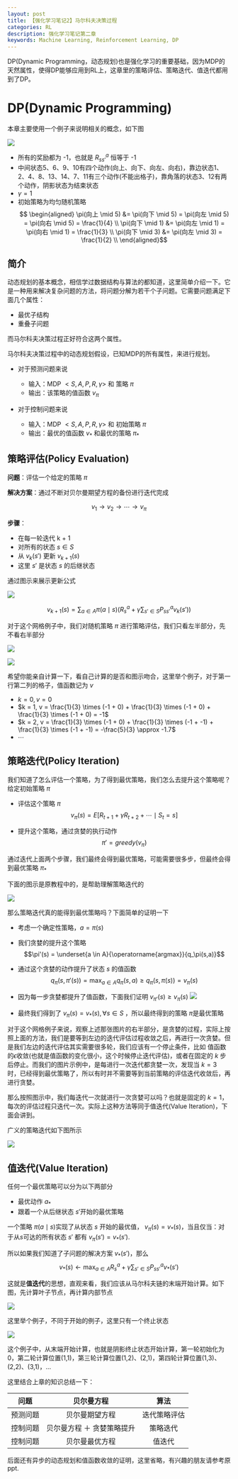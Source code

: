 ```yaml
---                            
layout: post                   
title: 【强化学习笔记2】马尔科夫决策过程
categories: RL                 
description: 强化学习笔记第二章
keywords: Machine Learning, Reinforcement Learning, DP
--- 
```


DP(Dynamic Programming，动态规划)也是强化学习的重要基础，因为MDP的天然属性，使得DP能够应用到RL上，这章里的策略评估、策略迭代、值迭代都用到了DP。

# DP(Dynamic Programming)

本章主要使用一个例子来说明相关的概念，如下图

![](https://github.com/feedliu/feedliu.github.io/blob/master/images/blog/small-gridworld.png?raw=true)

- 所有的奖励都为 -1，也就是 $R_{ss'}^a$ 恒等于 -1
- 中间状态5、6、9、10有四个动作(向上、向下、向左、向右)，靠边状态1、2、4、8、13、14、7、11有三个动作(不能出格子)，靠角落的状态3、12有两个动作，阴影状态为结束状态
- $\gamma = 1$
- 初始策略为均匀随机策略
$$
\begin{aligned}
\pi(向上 \mid 5) &= \pi(向下 \mid 5) = \pi(向左 \mid 5) = \pi(向右 \mid 5) = \frac{1}{4} \\
\pi(向下 \mid 1) &= \pi(向左 \mid 1) = \pi(向右 \mid 1) = \frac{1}{3} \\
\pi(向下 \mid 3) &= \pi(向左 \mid 3) = \frac{1}{2} \\
\end{aligned}$$

## 简介

动态规划的基本概念，相信学过数据结构与算法的都知道，这里简单介绍一下。它是一种用来解决复杂问题的方法，将问题分解为若干个子问题。它需要问题满足下面几个属性：

- 最优子结构
- 重叠子问题

而马尔科夫决策过程正好符合这两个属性。

马尔科夫决策过程中的动态规划假设，已知MDP的所有属性，来进行规划。

- 对于预测问题来说

    - 输入：MDP $<S,A,P,R,\gamma>$ 和 策略 $\pi$
    - 输出：该策略的值函数 $v_\pi$

- 对于控制问题来说

    - 输入：MDP $<S,A,P,R,\gamma>$ 和 初始策略 $\pi$ 
    - 输出：最优的值函数  $v_\ast$ 和最优的策略 $\pi_\ast$


## 策略评估(Policy Evaluation)

**问题**：评估一个给定的策略 $\pi$

**解决方案**：通过不断对贝尔曼期望方程的备份进行迭代完成

$$v_1 \rightarrow v_2 \rightarrow \cdots \rightarrow v_\pi$$

**步骤**：

- 在每一轮迭代 k + 1
- 对所有的状态 $s \in S$
- 从 $v_k(s')$ 更新 $v_{k + 1}(s)$
- 这里 $s'$ 是状态 $s$ 的后继状态

通过图示来展示更新公式

![](https://github.com/feedliu/feedliu.github.io/blob/master/images/blog/policy-evaluation.png?raw=true)

$$v_{k + 1}(s) = \sum_{a \in A}{\pi(a \mid s)\left( R_s^a + \gamma \sum_{s' \in S}{P_{ss'}^a v_k(s')} \right)}$$

对于这个网格例子中，我们对随机策略 $\pi$ 进行策略评估，我们只看左半部分，先不看右半部分

![](https://github.com/feedliu/feedliu.github.io/blob/master/images/blog/example-policy-iter-1.png?raw=true)

![](https://github.com/feedliu/feedliu.github.io/blob/master/images/blog/example-policy-iter-2.png?raw=true)

希望你能亲自计算一下，看自己计算的是否和图示吻合，这里举个例子，对于第一行第二列的格子，值函数记为 $v$

- $k = 0, v = 0$
- $k = 1, v = \frac{1}{3} \times (-1 + 0) + \frac{1}{3} \times (-1 + 0) + \frac{1}{3} \times (-1 + 0) = -1$
- $k = 2, v = \frac{1}{3} \times (-1 + 0) + \frac{1}{3} \times (-1 + -1) + \frac{1}{3} \times (-1 + -1) = -\frac{5}{3} \approx -1.7$
- $\cdots$

## 策略迭代(Policy Iteration)

我们知道了怎么评估一个策略，为了得到最优策略，我们怎么去提升这个策略呢？给定初始策略 $\pi$

- 评估这个策略 $\pi$
$$v_\pi(s) = E[R_{t + 1} + \gamma R_{t + 2} + \cdots \mid S_t = s]$$

- 提升这个策略，通过贪婪的执行动作
$$\pi' = greedy(v_\pi)$$

通过迭代上面两个步骤，我们最终会得到最优策略，可能需要很多步，但最终会得到最优策略 $\pi_\ast$

下面的图示是原教程中的，是帮助理解策略迭代的

![](https://github.com/feedliu/feedliu.github.io/blob/master/images/blog/img-policy-iteration.png?raw=true)

那么策略迭代真的能得到最优策略吗？下面简单的证明一下

- 考虑一个确定性策略，$a = \pi(s)$
- 我们贪婪的提升这个策略
$$\pi'(s) = \underset{a \in A}{\operatorname{argmax}}{q_\pi(s,a)}$$

- 通过这个贪婪的动作提升了状态 $s$ 的值函数
$$q_\pi(s, \pi'(s)) = \max_{a \in A}{q_\pi(s,a)} \ge q_\pi(s, \pi(s)) = v_\pi(s)$$

- 因为每一步贪婪都提升了值函数，下面我们证明 $v_{\pi '}(s) \ge v_\pi(s)$
![](https://github.com/feedliu/feedliu.github.io/blob/master/images/blog/prove-policy-iter.png?raw=true)

- 最终我们得到了 $v_\pi(s) = v_\ast(s),\forall{s \in S}$ ，所以最终得到的策略 $\pi$是最优策略

对于这个网格例子来说，观察上述那张图片的右半部分，是贪婪的过程，实际上按照上面的方法，我们是要等到左边的迭代评估过程收敛之后，再进行一次贪婪。但是我们左边的迭代评估其实需要很多轮，我们应该有一个停止条件，比如 值函数的$\epsilon$收敛(也就是值函数的变化很小，这个时候停止迭代评估)，或者在固定的 $k$ 步后停止。而我们的图片示例中，是每进行一次迭代都贪婪一次，发现当 $k = 3$ 时，已经得到最优策略了，所以有时并不需要等到当前策略的评估迭代收敛后，再进行贪婪。

那么按照图示中，我们每迭代一次就进行一次贪婪可以吗？也就是固定的 $k = 1$，每次的评估过程只迭代一次。实际上这种方法等同于值迭代(Value Iteration)，下面会讲到。

广义的策略迭代如下图所示

![](https://github.com/feedliu/feedliu.github.io/blob/master/images/blog/general-policy-iter.png?raw=true)


## 值迭代(Value Iteration)

任何一个最优策略可以分为以下两部分

- 最优动作 $a_\ast$
- 跟着一个从后继状态 $s'$开始的最优策略

一个策略 $\pi(a \mid s)$实现了从状态 $s$ 开始的最优值， $v_\pi(s) = v_\ast(s)$，当且仅当：对于从$s$可达的所有状态 $s'$ 都有 $v_\pi(s') = v_\ast(s')$.

所以如果我们知道了子问题的解决方案 $v_\ast(s')$，那么 $$v_\ast(s) \leftarrow \max_{a \in A}{R_s^a + \gamma \sum_{s' \in S}{P_{ss'}^a v_\ast(s')}}$$

这就是**值迭代**的思想，直观来看，我们应该从马尔科夫链的末端开始计算。如下图，先计算叶子节点，再计算内部节点

![](https://github.com/feedliu/feedliu.github.io/blob/master/images/blog/img-value-iteration.png?raw=true)

这里举个例子，不同于开始的例子，这里只有一个终止状态

![](https://github.com/feedliu/feedliu.github.io/blob/master/images/blog/example-value-iter.png?raw=true)

这个例子中，从末端开始计算，也就是阴影终止状态开始计算，第一轮初始化为0，第二轮计算位置(1,1)，第三轮计算位置(1,2)、(2,1)，第四轮计算位置(1,3)、(2,2)、(3,1)，...

这里结合上章的知识总结一下：

|问题|贝尔曼方程|算法|
|:-:|:-:|:-:|
|预测问题|贝尔曼期望方程|迭代策略评估|
|控制问题|贝尔曼方程 ＋ 贪婪策略提升|策略迭代|
|控制问题|贝尔曼最优方程|值迭代|

后面还有异步的动态规划和值函数收敛的证明，这里省略，有兴趣的朋友请参考原ppt.